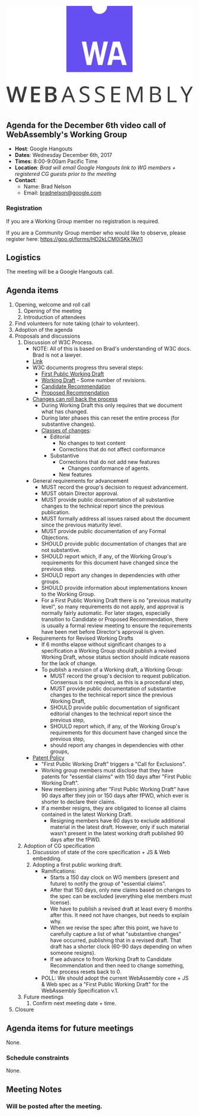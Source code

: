 ![WebAssembly logo](/images/WebAssembly.png)

## Agenda for the December 6th video call of WebAssembly's Working Group

- **Host**: Google Hangouts
- **Dates**: Wednesday December 6th, 2017
- **Times**: 8:00-9:00am Pacific Time
- **Location**: *Brad will email Google Hangouts link to WG members + registered CG guests prior to the meeting*
- **Contact**:
    - Name: Brad Nelson
    - Email: bradnelson@google.com

### Registration

If you are a Working Group member no registration is required.

If you are a Community Group member who would like to observe, please register
here:
https://goo.gl/forms/HD2kLCM0iSKk7AVl1

## Logistics

The meeting will be a Google Hangouts call.

## Agenda items

1. Opening, welcome and roll call
    1. Opening of the meeting
    1. Introduction of attendees
1. Find volunteers for note taking (chair to volunteer).
1. Adoption of the agenda
1. Proposals and discussions
    1. Discussion of W3C Process.
       * NOTE: All of this is based on Brad's understanding of W3C docs.
         Brad is not a lawyer.
       * [Link](https://www.w3.org/2017/Process-20170301/)
       * W3C documents progress thru several steps:
          * [First Public Working Draft](https://www.w3.org/2017/Process-20170301/#first-wd)
          * [Working Draft](https://www.w3.org/2017/Process-20170301/#revised-wd) - Some number of revisions.
          * [Candidate Recommendation](https://www.w3.org/2017/Process-20170301/#last-call)
          * [Proposed Recommendation](https://www.w3.org/2017/Process-20170301/#rec-pr)
       * [Changes can roll back the process](https://www.w3.org/2017/Process-20170301/#rec-modify)
          * During Working Draft this only requires that we document what
            has changed.
          * During later phases this can reset the entire process
            (for substantive changes).
          * [Classes of changes](https://www.w3.org/2017/Process-20170301/#substantive-change):
             * Editorial
                * No changes to text content
                * Corrections that do not affect conformance
             * Substantive
                * Corrections that do not add new features
                   * Changes conformance of agents.
                * New features
        * General requirements for advancement
           * MUST record the group's decision to request advancement.
           * MUST obtain Director approval.
           * MUST provide public documentation of all substantive changes to the technical report since the previous publication.
           * MUST formally address all issues raised about the document since the previous maturity level.
           * MUST provide public documentation of any Formal Objections.
           * SHOULD provide public documentation of changes that are not substantive.
           * SHOULD report which, if any, of the Working Group's requirements for this document have changed since the previous step.
           * SHOULD report any changes in dependencies with other groups.
           * SHOULD provide information about implementations known to the Working Group.
           * For a First Public Working Draft there is no "previous maturity level", so many requirements do not apply, and approval is normally fairly automatic. For later stages, especially transition to Candidate or Proposed Recommendation, there is usually a formal review meeting to ensure the requirements have been met before Director's approval is given.
        * Requirements for Revised Working Drafts
           * If 6 months elapse without significant changes to a specification
             a Working Group should publish a revised Working Draft,
             whose status section should indicate reasons for the lack
             of change.
           * To publish a revision of a Working draft, a Working Group:
              * MUST record the group's decision to request publication. Consensus is not required, as this is a procedural step,
              * MUST provide public documentation of substantive changes to the technical report since the previous Working Draft,
              * SHOULD provide public documentation of significant editorial changes to the technical report since the previous step,
              * SHOULD report which, if any, of the Working Group's requirements for this document have changed since the previous step,
              * should report any changes in dependencies with other groups,
        * [Patent Policy](https://www.w3.org/Consortium/Patent-Policy-20170801/#sec-Exclusion)
           * "First Public Working Draft" triggers a "Call for Exclusions".
           * Working group members must disclose that they have
             patents for "essential claims" with 150 days
             after "First Public Working Draft".
           * New members joining after "First Public Working Draft" have
             90 days after they join or 150 days after fPWD, which ever is
             shorter to declare their claims.
           * If a member resigns, they are obligated to license all claims
             contained in the latest Working Draft.
              * Resigning members have 60 days to exclude additional material
                in the latest draft. However, only if such material wasn't
                present in the latest working draft published 90 days after
                the fPWD.
    1. Adoption of CG specification
       1. Discussion of state of the core specification + JS & Web embedding.
       1. Adopting a first public working draft.
          * Ramifications:
             * Starts a 150 day clock on WG members (present and future)
               to notify the group of "essential claims".
             * After that 150 days, only new claims based on changes to the
               spec can be excluded (everything else members must license).
             * We have to publish a revised draft at least every 6 months
               after this. It need not have changes, but needs to explain why.
             * When we revise the spec after this point, we have to carefully
               capture a list of what "substantive changes" have occurred,
               publishing that in a revised draft. That draft has a shorter
               clock (60-90 days depending on when someone resigns).
             * If we advance to from Working Draft to Candidate Recommendation
               and then need to change something, the process resets back to 0.
          * POLL: We should adopt the current WebAssembly core + JS & Web
           spec as a "First Public Working Draft" for
           the WebAssembly Specification v.1.
    1. Future meetings
       1. Confirm next meeting date + time.
1. Closure

## Agenda items for future meetings

None.

### Schedule constraints

None.

## Meeting Notes

### Will be posted after the meeting.
